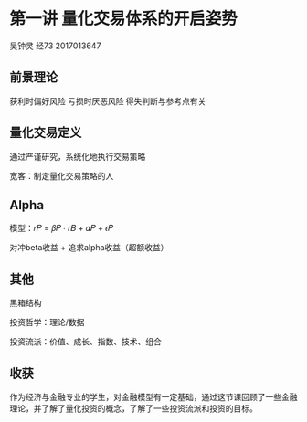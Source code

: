 # 第一讲 量化交易体系的开启姿势

吴钟灵 经73 2017013647

## 前景理论

获利时偏好风险 亏损时厌恶风险 得失判断与参考点有关

## 量化交易定义

通过严谨研究，系统化地执行交易策略

宽客：制定量化交易策略的人

## Alpha

模型：𝑟𝑃 = 𝛽𝑃 ∙ 𝑟𝐵 + 𝛼𝑃 + 𝜖𝑃

对冲beta收益 + 追求alpha收益（超额收益）

## 其他

黑箱结构

投资哲学：理论/数据

投资流派：价值、成长、指数、技术、组合

## 收获

作为经济与金融专业的学生，对金融模型有一定基础，通过这节课回顾了一些金融理论，并了解了量化投资的概念，了解了一些投资流派和投资的目标。